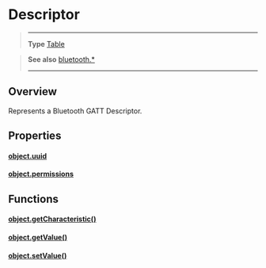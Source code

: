 # Descriptor

> --------------------- ------------------------------------------------------------------------------------------
> __Type__              [Table](https://docs.coronalabs.com/api/type/Table.html)


> __See also__          [bluetooth.*](/plugin/bluetooth/index.md)
> --------------------- ------------------------------------------------------------------------------------------

## Overview

Represents a Bluetooth GATT Descriptor.

## Properties

#### [object.uuid](/plugin/bluetooth/type/Descriptor/uuid.md)

#### [object.permissions](/plugin/bluetooth/type/Descriptor/permissions.md)

## Functions

#### [object.getCharacteristic()](/plugin/bluetooth/type/Descriptor/getCharacteristic.md)

#### [object.getValue()](/plugin/bluetooth/type/Descriptor/getValue.md)

#### [object.setValue()](/plugin/bluetooth/type/Descriptor/setValue.md)

